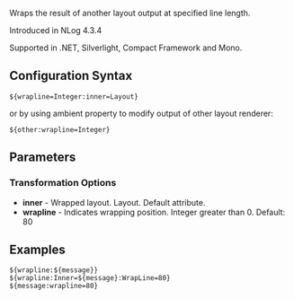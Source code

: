 Wraps the result of another layout output at specified line length.

Introduced in NLog 4.3.4

Supported in .NET, Silverlight, Compact Framework and Mono.

## Configuration Syntax
```
${wrapline=Integer:inner=Layout}
```

or by using ambient property to modify output of other layout renderer:

```
${other:wrapline=Integer}
```

## Parameters
### Transformation Options
* **inner** - Wrapped layout. Layout.  Default attribute.
* **wrapline** - Indicates wrapping position. Integer greater than 0. Default: 80

## Examples

```
${wrapline:${message}}
${wrapline:Inner=${message}:WrapLine=80}
${message:wrapline=80}

```
